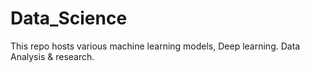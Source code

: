 # Data_Science
This repo hosts various machine learning models, Deep learning. Data Analysis &amp; research.
